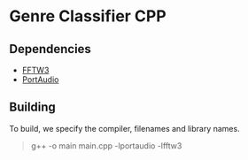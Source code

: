 # Genre Classifier CPP

## Dependencies

- [FFTW3](https://www.fftw.org/)
- [PortAudio](http://www.portaudio.com/)

## Building

To build, we specify the compiler, filenames and library names.

> g++ -o main main.cpp -lportaudio -lfftw3